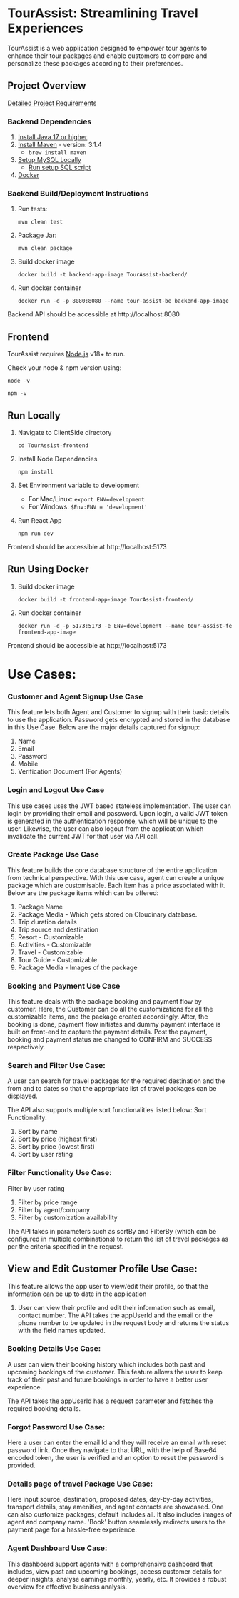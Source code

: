 # TourAssist: Streamlining Travel Experiences

TourAssist is a web application designed to empower tour agents to enhance their tour packages and enable customers to compare and personalize these packages according to their preferences.

## Project Overview

[Detailed Project Requirements](https://dalu.sharepoint.com/:p:/r/teams/CSCI5308_Fall2023/_layouts/15/Doc.aspx?sourcedoc=%7BB2F1C7A0-286C-491A-B9E0-598ADE2064E0%7D&file=Group_9_TourAssist.pptx&action=edit&mobileredirect=true "Project description")

### Backend Dependencies

1. [Install Java 17 or higher](https://www.oracle.com/java/technologies/javase/jdk17-archive-downloads.html)
2. [Install Maven](https://formulae.brew.sh/formula/maven) - version: 3.1.4
   - `brew install maven`
3. [Setup MySQL Locally](https://www.mysql.com/downloads/)
   - [Run setup SQL script](https://git.cs.dal.ca/courses/2023-fall/csci-5308/Group15/-/blob/main/ServerSide/TourAssist/sql/db-structure.sql)
4. [Docker](https://www.docker.com/products/docker-desktop/)

### Backend Build/Deployment Instructions

1. Run tests:

   `mvn clean test`

2. Package Jar:

   `mvn clean package`

3. Build docker image

   `docker build -t backend-app-image TourAssist-backend/`

4. Run docker container

   `docker run -d -p 8080:8080 --name tour-assist-be backend-app-image`

Backend API should be accessible at http://localhost:8080

## Frontend

TourAssist requires [Node.js](https://nodejs.org/) v18+ to run.

Check your node & npm version using:

`node -v`

`npm -v`

## Run Locally

1. Navigate to ClientSide directory

   `cd TourAssist-frontend `

2. Install Node Dependencies

   `npm install`

3. Set Environment variable to development

   - For Mac/Linux: `export ENV=development`
   - For Windows: `$Env:ENV = 'development'`

4. Run React App

   `npm run dev`

Frontend should be accessible at http://localhost:5173

## Run Using Docker

1. Build docker image

   `docker build -t frontend-app-image TourAssist-frontend/`

2. Run docker container

   `docker run -d -p 5173:5173 -e ENV=development --name tour-assist-fe frontend-app-image`

Frontend should be accessible at http://localhost:5173

# Use Cases:


### Customer and Agent Signup Use Case
This feature lets both Agent and Customer to signup with their basic details to use the application. Password gets encrypted and stored in the database in this Use Case.
Below are the major details captured for signup:
1. Name
2. Email
3. Password
4. Mobile
5. Verification Document (For Agents)

### Login  and Logout Use Case 

This use cases uses the JWT based stateless implementation. The user can login by providing their email and password.
Upon login, a valid JWT token is generated in the authentication response, which will be unique to the user.
Likewise, the user can also logout from the application which invalidate the current JWT for that user via API call.

### Create Package Use Case
This feature builds the core database structure of the entire application from technical perspective. With this use case, agent can create a unique package which are customisable. Each item has a price associated with it. Below are the package items which can be offered:
1. Package Name
2. Package Media - Which gets stored on Cloudinary database.
3. Trip duration details
4. Trip source and destination
5. Resort - Customizable
6. Activities - Customizable
7. Travel - Customizable
8. Tour Guide - Customizable
9. Package Media - Images of the package


### Booking and Payment Use Case
This feature deals with the package booking and payment flow by customer. Here, the Customer can do all the customizations for all the customizable items, and the package created accordingly. After, the booking is done, payment flow initiates and dummy payment interface is built on front-end to capture the payment details.
Post the payment, booking and payment status are changed to CONFIRM and SUCCESS respectively.


### Search and Filter Use Case:

A user can search for travel packages for the required destination and the from and to dates so that the 
appropriate list of travel packages can be displayed.

The API also supports multiple sort functionalities listed below:
Sort Functionality:

1. Sort by name
2. Sort by price (highest first)
3. Sort by price (lowest first)
4. Sort by user rating

### Filter Functionality Use Case:

Filter by user rating
1. Filter by price range
2. Filter by agent/company
3. Filter by customization availability

The API takes in parameters such as sortBy and FilterBy (which can be configured in multiple combinations) to return 
the list of travel packages as per the criteria 
specified in the request.

## View and Edit Customer Profile Use Case:

This feature allows the app user to view/edit their profile, so that the information can be up to date in the application

1. User can view their profile and edit their information such as email, contact number.
The API takes the appUserId and the email or the phone number to be updated in the request body and returns the status
with the field names updated.

### Booking Details Use Case:

A user can view their booking history which includes both past and upcoming bookings of the customer. This feature 
allows the user to keep track of their past and future bookings in order to have a better user experience.

The API takes the appUserId has a request parameter and fetches the required booking details.

### Forgot Password Use Case:
Here a user can enter the email Id and they will receive an email with reset password link. 
Once they navigate to that URL, with the help of Base64 encoded token, the user is verified and an option to reset the password is provided. 

### Details page of travel Package Use Case:
Here input source, destination, proposed dates, day-by-day activities, transport details, stay amenities, and agent contacts are showcased. 
One can also customize packages; default includes all. It also includes images of agent and company name. 'Book' button seamlessly redirects users to the payment page for a hassle-free experience. 

### Agent Dashboard Use Case: 
This dashboard support agents with a comprehensive dashboard that includes, view past and upcoming bookings, access customer details for deeper insights, analyse earnings monthly, yearly, etc.
It provides a robust overview for effective business analysis.
